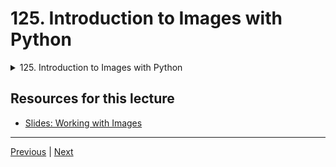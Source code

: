 # 125. Introduction to Images with Python

<details>
  <summary> 125. Introduction to Images with Python </summary>

-   [Notebook: 00-Overview-of-Working-with-Images.ipynb](https://github.com/Pierian-Data/Complete-Python-3-Bootcamp/blob/master/14-Working-with-Images/00-Overview-of-Working-with-Images.ipynb)

-   [Codebase: 00_overview_of_working_with_images.py](../../../codebase/python-camp/14-Working-with-Images/00_overview_of_working_with_images.py)

</details> 

## Resources for this lecture

-   [Slides: Working with Images](https://docs.google.com/presentation/d/1nNDY_Hj-YwvJtDqIRk364QRU5CaIrADtGv91mCFxhjc/edit#slide=id.g2586a91ea0_0_95)



---

[Previous](./124_Python-Web-Scraping-Exercise-Solutions.md) | [Next](./126_Working-with-Images-with-Python.md)